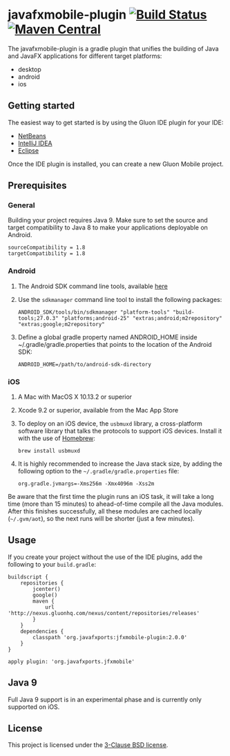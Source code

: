 # javafxmobile-plugin [![Build Status](https://travis-ci.org/javafxports/javafxmobile-plugin.svg?branch=master)](https://travis-ci.org/javafxports/javafxmobile-plugin) [![Maven Central](https://maven-badges.herokuapp.com/maven-central/org.javafxports/jfxmobile-plugin/badge.svg)](https://maven-badges.herokuapp.com/maven-central/org.javafxports/jfxmobile-plugin)

The javafxmobile-plugin is a gradle plugin that unifies the building of Java and JavaFX
applications for different target platforms:

* desktop
* android
* ios

## Getting started

The easiest way to get started is by using the Gluon IDE plugin for your IDE:

* [NetBeans](http://plugins.netbeans.org/plugin/57602/gluon-plugin)
* [IntelliJ IDEA](https://plugins.jetbrains.com/plugin/7864-gluon-plugin)
* [Eclipse](https://marketplace.eclipse.org/content/gluon-plugin)

Once the IDE plugin is installed, you can create a new Gluon Mobile project.

## Prerequisites

### General

Building your project requires Java 9. Make sure to set the source and target compatibility
to Java 8 to make your applications deployable on Android.

```
sourceCompatibility = 1.8
targetCompatibility = 1.8
```

### Android

1. The Android SDK command line tools, available [here](https://developer.android.com/studio/index.html#command-tools)
2. Use the `sdkmanager` command line tool to install the following packages:

    ```
    ANDROID_SDK/tools/bin/sdkmanager "platform-tools" "build-tools;27.0.3" "platforms;android-25" "extras;android;m2repository" "extras;google;m2repository"
    ```

3. Define a global gradle property named ANDROID_HOME inside ~/.gradle/gradle.properties that
points to the location of the Android SDK:

    ```
    ANDROID_HOME=/path/to/android-sdk-directory
    ```

### iOS

1. A Mac with MacOS X 10.13.2 or superior
2. Xcode 9.2 or superior, available from the Mac App Store
3. To deploy on an iOS device, the `usbmuxd` library, a cross-platform software library that talks the protocols to support iOS devices. Install it with the use of [Homebrew](https://brew.sh):

    ```
    brew install usbmuxd
    ``` 

4. It is highly recommended to increase the Java stack size, by adding the following option to the `~/.gradle/gradle.properties` file:
 
    ```
    org.gradle.jvmargs=-Xms256m -Xmx4096m -Xss2m
    ```

Be aware that the first time the plugin runs an iOS task, it will take a long time (more than 15 minutes) to ahead-of-time compile all the Java modules. 
After this finishes successfully, all these modules are cached locally (`~/.gvm/aot`), so the next runs will be shorter (just a few minutes).

## Usage

If you create your project without the use of the IDE plugins, add the following to your
`build.gradle`:

```
buildscript {
    repositories {
        jcenter()
        google()
        maven {
            url 'http://nexus.gluonhq.com/nexus/content/repositories/releases'
        }
    }
    dependencies {
        classpath 'org.javafxports:jfxmobile-plugin:2.0.0'
    }
}

apply plugin: 'org.javafxports.jfxmobile'
```

## Java 9

Full Java 9 support is in an experimental phase and is currently only supported on iOS.

## License

This project is licensed under the [3-Clause BSD license](https://opensource.org/licenses/BSD-3-Clause).
